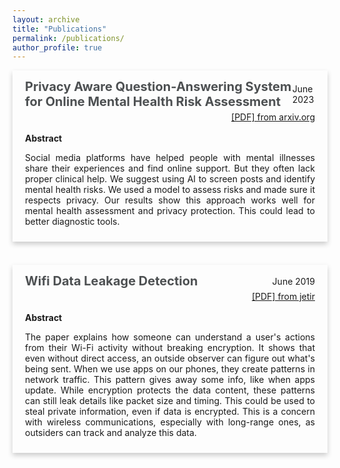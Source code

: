 ```yaml
---
layout: archive
title: "Publications"
permalink: /publications/
author_profile: true
---
```


<div style="box-shadow: 0 4px 8px 0 rgba(0,0,0,0.2); transition: 0.3s; width: 100%; margin-bottom: 20px;" 
     onmouseover="this.style.boxShadow='0 8px 16px 0 rgba(0,0,0,0.2)';" 
     onmouseout="this.style.boxShadow='0 4px 8px 0 rgba(0,0,0,0.2)';">
    <div style="padding: 10px 20px;">
        <div style="padding: 4px 0; display: flex; justify-content: space-between; align-items: center;">
            <div>
                <b><a href="https://arxiv.org/abs/2306.05652" style="text-decoration: none;  color:#4d5052; font-size:20px;" onmouseover="this.style.color = '#0096FF'; this.style.textDecoration = 'underline #89CFF0';" onmouseout="this.style.color = '#4d5052'; this.style.textDecoration = 'none';">Privacy Aware Question-Answering System for Online Mental Health Risk Assessment</a></b>
            </div>
            <span style="float: right;">June 2023</span>
        </div>
        <span style="float: right;"><a href="https://arxiv.org/pdf/2306.05652.pdf" onmouseover="this.style.color = '#0096FF'; this.style.textDecoration = 'underline #89CFF0';" onmouseout="this.style.color = '#4d5052'; this.style.textDecoration = 'none';">[PDF] from arxiv.org</a></span>
        <br><br>
        <b>Abstract</b>
        <p style="text-align: justify;">Social media platforms have helped people with mental illnesses share their experiences and find online support. But they often lack proper clinical help. We suggest using AI to screen posts and identify mental health risks. We used a model to assess risks and made sure it respects privacy. Our results show this approach works well for mental health assessment and privacy protection. This could lead to better diagnostic tools.</p>
    </div>
</div>
<br>

<div style="box-shadow: 0 4px 8px 0 rgba(0,0,0,0.2); transition: 0.3s; width: 100%; margin-bottom: 20px;" 
     onmouseover="this.style.boxShadow='0 8px 16px 0 rgba(0,0,0,0.2)';" 
     onmouseout="this.style.boxShadow='0 4px 8px 0 rgba(0,0,0,0.2)';">
    <div style="padding: 10px 20px;">
        <div style="padding: 4px 0; display: flex; justify-content: space-between; align-items: center;">
            <div>
                <b><a href="https://www.jetir.org/view?paper=JETIRCO06025" style="text-decoration: none;  color:#4d5052; font-size:20px;" onmouseover="this.style.color = '#0096FF'; this.style.textDecoration = 'underline #89CFF0';" onmouseout="this.style.color = '#4d5052'; this.style.textDecoration = 'none';">Wifi Data Leakage Detection</a></b>
            </div>
            <span style="float: right;">June 2019</span>
        </div>
        <span style="float: right;"><a href="https://www.jetir.org/papers/JETIRCO06025.pdf" onmouseover="this.style.color = '#0096FF'; this.style.textDecoration = 'underline #89CFF0';" onmouseout="this.style.color = '#4d5052'; this.style.textDecoration = 'none';">[PDF] from jetir</a></span>
        <br><br>
        <b>Abstract</b>
        <p style="text-align: justify;">The paper explains how someone can understand a user's actions from their Wi-Fi activity without breaking encryption. It shows that even without direct access, an outside observer can figure out what's being sent. When we use apps on our phones, they create patterns in network traffic. This pattern gives away some info, like when apps update. While encryption protects the data content, these patterns can still leak details like packet size and timing. This could be used to steal private information, even if data is encrypted. This is a concern with wireless communications, especially with long-range ones, as outsiders can track and analyze this data.</p>
    </div>
</div>
<br>

